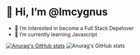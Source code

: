 # 👋 Hi, I’m @lmcygnus
- 👀 I’m interested in become a Full Stack Depelover
- 🌱 I’m currently learning Javascript
<!---
lmcygnus/lmcygnus is a ✨ special ✨ repository because its `README.md` (this file) appears on your GitHub profile.
You can click the Preview link to take a look at your changes.
--->
[![Anurag's GitHub stats](https://github-readme-stats.vercel.app/api?username=lmcygnus)](https://github.com/lmcygnus/github-readme-stats)
![Anurag's GitHub stats](https://github-readme-stats.vercel.app/api?username=lmcygnus&show_icons=true)


